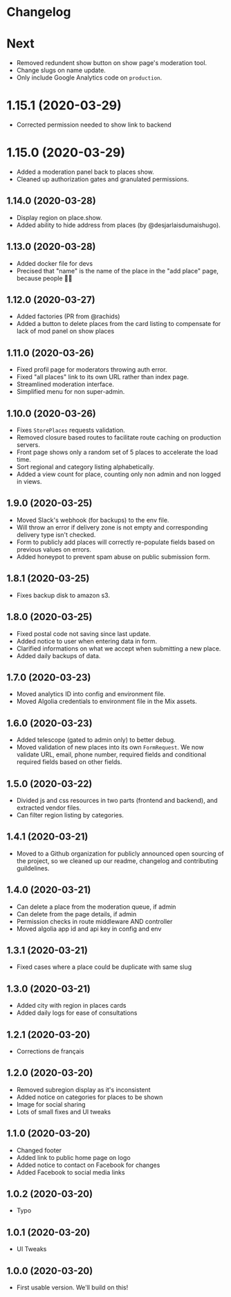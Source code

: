 # Changelog

# Next
- Removed redundent show button on show page's moderation tool.
- Change slugs on name update.
- Only include Google Analytics code on `production`.

# 1.15.1 (2020-03-29)
- Corrected permission needed to show link to backend

# 1.15.0 (2020-03-29)
- Added a moderation panel back to places show.
- Cleaned up authorization gates and granulated permissions.

## 1.14.0 (2020-03-28)
- Display region on place.show.
- Added ability to hide address from places (by @desjarlaisdumaishugo).

## 1.13.0 (2020-03-28)
- Added docker file for devs
- Precised that "name" is the name of the place in the "add place" page, because people 🤷‍♂️

## 1.12.0 (2020-03-27)
- Added factories (PR from @rachids)
- Added a button to delete places from the card listing to compensate for lack of mod panel on show places

## 1.11.0 (2020-03-26)
- Fixed profil page for moderators throwing auth error.
- Fixed "all places" link to its own URL rather than index page.
- Streamlined moderation interface.
- Simplified menu for non super-admin.

## 1.10.0 (2020-03-26)
- Fixes `StorePlaces` requests validation.
- Removed closure based routes to facilitate route caching on production servers.
- Front page shows only a random set of 5 places to accelerate the load time.
- Sort regional and category listing alphabetically.
- Added a view count for place, counting only non admin and non logged in views.

## 1.9.0 (2020-03-25)
- Moved Slack's webhook (for backups) to the env file.
- Will throw an error if delivery zone is not empty and corresponding delivery type isn't checked.
- Form to publicly add places will correctly re-populate fields based on previous values on errors.
- Added honeypot to prevent spam abuse on public submission form.

## 1.8.1 (2020-03-25)
- Fixes backup disk to amazon s3.

## 1.8.0 (2020-03-25)
- Fixed postal code not saving since last update.
- Added notice to user when entering data in form.
- Clarified informations on what we accept when submitting a new place.
- Added daily backups of data.

## 1.7.0 (2020-03-23)
- Moved analytics ID into config and environment file.
- Moved Algolia credentials to environment file in the Mix assets.

## 1.6.0 (2020-03-23)
- Added telescope (gated to admin only) to better debug.
- Moved validation of new places into its own `FormRequest`. We now validate URL, email, phone number, required fields and conditional required fields based on other fields.

## 1.5.0 (2020-03-22)
- Divided js and css resources in two parts (frontend and backend), and extracted vendor files.
- Can filter region listing by categories.

## 1.4.1 (2020-03-21)
- Moved to a Github organization for publicly announced open sourcing of the project, so we cleaned up our readme, changelog and contributing guildelines.

## 1.4.0 (2020-03-21)
- Can delete a place from the moderation queue, if admin
- Can delete from the page details, if admin
- Permission checks in route middleware AND controller
- Moved algolia app id and api key in config and env

## 1.3.1 (2020-03-21)
- Fixed cases where a place could be duplicate with same slug

## 1.3.0 (2020-03-21)
- Added city with region in places cards
- Added daily logs for ease of consultations

## 1.2.1 (2020-03-20)
- Corrections de français

## 1.2.0 (2020-03-20)
- Removed subregion display as it's inconsistent
- Added notice on categories for places to be shown
- Image for social sharing
- Lots of small fixes and UI tweaks

## 1.1.0 (2020-03-20)
- Changed footer
- Added link to public home page on logo
- Added notice to contact on Facebook for changes
- Added Facebook to social media links

## 1.0.2 (2020-03-20)
- Typo

## 1.0.1 (2020-03-20)
- UI Tweaks

## 1.0.0 (2020-03-20)
- First usable version. We'll build on this!